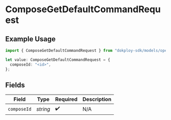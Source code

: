 # ComposeGetDefaultCommandRequest

## Example Usage

```typescript
import { ComposeGetDefaultCommandRequest } from "dokploy-sdk/models/operations";

let value: ComposeGetDefaultCommandRequest = {
  composeId: "<id>",
};
```

## Fields

| Field              | Type               | Required           | Description        |
| ------------------ | ------------------ | ------------------ | ------------------ |
| `composeId`        | *string*           | :heavy_check_mark: | N/A                |